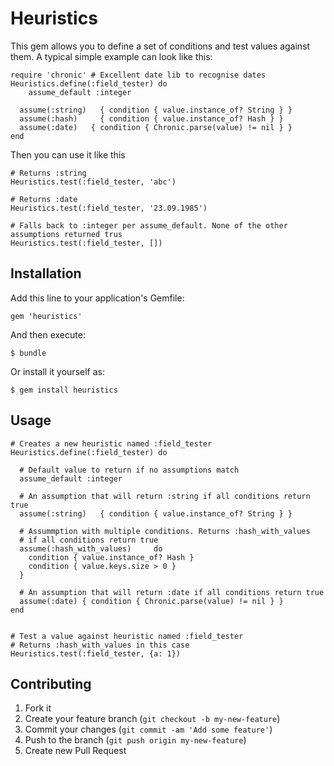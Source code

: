 # Heuristics

This gem allows you to define a set of conditions and test values against them.
A typical simple example can look like this:

    require 'chronic' # Excellent date lib to recognise dates
    Heuristics.define(:field_tester) do
    	assume_default :integer

      assume(:string)	{ condition { value.instance_of? String } }
      assume(:hash)		{ condition { value.instance_of? Hash } }
      assume(:date)   { condition { Chronic.parse(value) != nil } }
    end

Then you can use it like this

    # Returns :string
    Heuristics.test(:field_tester, 'abc')

    # Returns :date
    Heuristics.test(:field_tester, '23.09.1985')

    # Falls back to :integer per assume_default. None of the other assumptions returned trus
    Heuristics.test(:field_tester, [])



## Installation

Add this line to your application's Gemfile:

    gem 'heuristics'

And then execute:

    $ bundle

Or install it yourself as:

    $ gem install heuristics

## Usage

    # Creates a new heuristic named :field_tester
    Heuristics.define(:field_tester) do
    
      # Default value to return if no assumptions match
      assume_default :integer

      # An assumption that will return :string if all conditions return true
      assume(:string)	{ condition { value.instance_of? String } }

      # Assummption with multiple conditions. Returns :hash_with_values
      # if all conditions return true
      assume(:hash_with_values)		do
        condition { value.instance_of? Hash }
        condition { value.keys.size > 0 }
      }

      # An assumption that will return :date if all conditions return true
      assume(:date) { condition { Chronic.parse(value) != nil } }
    end
    
    
    # Test a value against heuristic named :field_tester
    # Returns :hash_with_values in this case
    Heuristics.test(:field_tester, {a: 1})

## Contributing

1. Fork it
2. Create your feature branch (`git checkout -b my-new-feature`)
3. Commit your changes (`git commit -am 'Add some feature'`)
4. Push to the branch (`git push origin my-new-feature`)
5. Create new Pull Request
